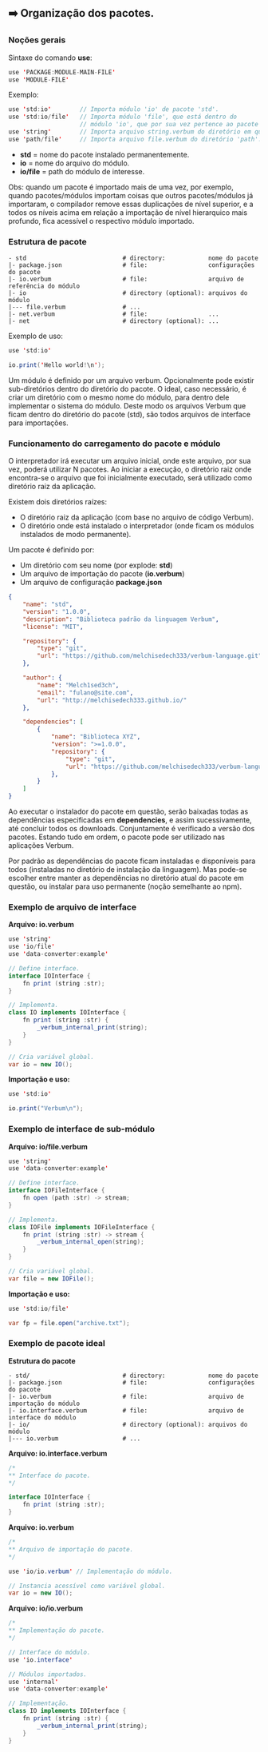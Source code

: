 ## :arrow_right: Organização dos pacotes.

### Noções gerais

Sintaxe do comando <b>use</b>:
```java
use 'PACKAGE:MODULE-MAIN-FILE'
use 'MODULE-FILE'
```

Exemplo:
```java
use 'std:io'        // Importa módulo 'io' de pacote 'std'.
use 'std:io/file'   // Importa módulo 'file', que está dentro do 
                    // módulo 'io', que por sua vez pertence ao pacote 'std';
use 'string'        // Importa arquivo string.verbum do diretório em questão.
use 'path/file'     // Importa arquivo file.verbum do diretório 'path'.
```

- <b>std</b> = nome do pacote instalado permanentemente.
- <b>io</b> = nome do arquivo do módulo.
- <b>io/file</b> = path do módulo de interesse.

Obs: quando um pacote é importado mais de uma vez, por exemplo, quando pacotes/módulos importam coisas que outros pacotes/módulos já importaram, o compilador remove essas duplicações de nível superior, e a todos os níveis acima em relação a importação de nível hierarquico mais profundo, fica acessível o respectivo módulo importado.


### Estrutura de pacote

```
- std                           # directory:            nome do pacote
|- package.json                 # file:                 configurações do pacote
|- io.verbum                    # file:                 arquivo de referência do módulo
|- io                           # directory (optional): arquivos do módulo
|--- file.verbum                # ...
|- net.verbum                   # file:                 ...
|- net                          # directory (optional): ...
```

Exemplo de uso:
```java
use 'std:io'

io.print('Hello world!\n');
```

Um módulo é definido por um arquivo verbum. Opcionalmente pode existir sub-diretórios dentro do diretório do pacote. O ideal, caso necessário, é criar um diretório com o mesmo nome do módulo, para dentro dele implementar o sistema do módulo. Deste modo os arquivos Verbum que ficam dentro do diretório do pacote (std), são todos arquivos de interface para importações.


### Funcionamento do carregamento do pacote e módulo

O interpretador irá executar um arquivo inicial, onde este arquivo, por sua vez, poderá utilizar N pacotes.
Ao iniciar a execução, o diretório raiz onde encontra-se o arquivo que foi inicialmente executado, será utilizado como diretório raiz da aplicação.

Existem dois diretórios raízes:
- O diretório raiz da aplicação (com base no arquivo de código Verbum).
- O diretório onde está instalado o interpretador (onde ficam os módulos instalados de modo permanente).

Um pacote é definido por:
- Um diretório com seu nome (por explode: <b>std</b>)
- Um arquivo de importação do pacote (<b>io.verbum</b>)
- Um arquivo de configuração <b>package.json</b>

```json
{
    "name": "std",
    "version": "1.0.0",
    "description": "Biblioteca padrão da linguagem Verbum",
    "license": "MIT",

    "repository": {
        "type": "git",
        "url": "https://github.com/melchisedech333/verbum-language.git"
    },

    "author": {
        "name": "Melch1sed3ch",
        "email": "fulano@site.com",
        "url": "http://melchisedech333.github.io/"
    },

    "dependencies": [
        {
            "name": "Biblioteca XYZ",
            "version": ">=1.0.0",
            "repository": {
                "type": "git",
                "url": "https://github.com/melchisedech333/verbum-language.git"
            },
        }
    ]
}
```

Ao executar o instalador do pacote em questão, serão baixadas todas as dependências especificadas em <b>dependencies</b>, e assim sucessivamente, até concluir todos os downloads. Conjuntamente é verificado a versão dos pacotes. Estando tudo em ordem, o pacote pode ser utilizado nas aplicações Verbum.

Por padrão as dependências do pacote ficam instaladas e disponíveis para todos (instaladas no diretório de instalação da linguagem).
Mas pode-se escolher entre manter as dependências no diretório atual do pacote em questão, ou instalar para uso permanente (noção semelhante ao npm).


### Exemplo de arquivo de interface

<b>Arquivo: io.verbum</b>

```java
use 'string'
use 'io/file'
use 'data-converter:example'

// Define interface.
interface IOInterface {
    fn print (string :str);
}

// Implementa.
class IO implements IOInterface {
    fn print (string :str) {
        _verbum_internal_print(string);
    }
}

// Cria variável global.
var io = new IO();
```

<b>Importação e uso:</b>

```java
use 'std:io'

io.print("Verbum\n");
```

### Exemplo de interface de sub-módulo

<b>Arquivo: io/file.verbum</b>

```java
use 'string'
use 'data-converter:example'

// Define interface.
interface IOFileInterface {
    fn open (path :str) -> stream;
}

// Implementa.
class IOFile implements IOFileInterface {
    fn print (string :str) -> stream {
        _verbum_internal_open(string);
    }
}

// Cria variável global.
var file = new IOFile();
```

<b>Importação e uso:</b>

```java
use 'std:io/file'

var fp = file.open("archive.txt");
```

### Exemplo de pacote ideal

<b>Estrutura do pacote</b>

```
- std/                          # directory:            nome do pacote
|- package.json                 # file:                 configurações do pacote
|- io.verbum                    # file:                 arquivo de importação do módulo
|- io.interface.verbum          # file:                 arquivo de interface do módulo
|- io/                          # directory (optional): arquivos do módulo
|--- io.verbum                  # ...
```

<b>Arquivo: io.interface.verbum</b>

```java
/*
** Interface do pacote.
*/

interface IOInterface {
    fn print (string :str);
}
```

<b>Arquivo: io.verbum</b>

```java
/*
** Arquivo de importação do pacote.
*/

use 'io/io.verbum' // Implementação do módulo.

// Instancia acessível como variável global.
var io = new IO();
```

<b>Arquivo: io/io.verbum</b>

```java
/*
** Implementação do pacote.
*/

// Interface do módulo.
use 'io.interface'

// Módulos importados.
use 'internal'
use 'data-converter:example'

// Implementação.
class IO implements IOInterface {
    fn print (string :str) {
        _verbum_internal_print(string);
    }
}
```


